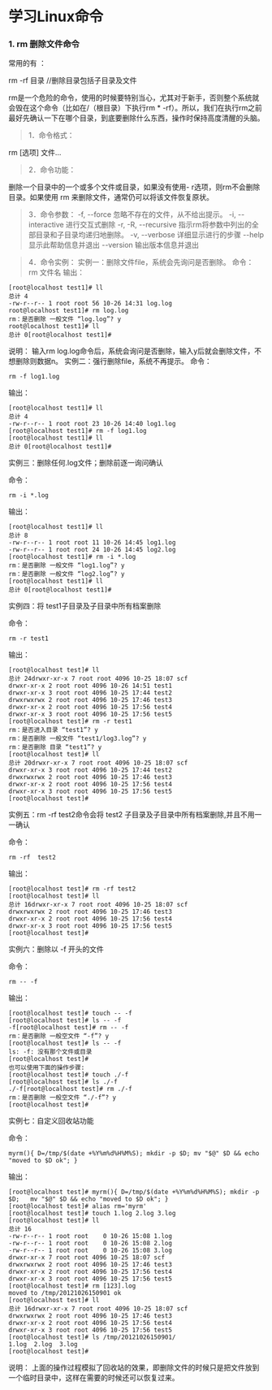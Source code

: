 
# 学习Linux命令

### 1. rm 删除文件命令

常用的有 ：

rm -rf 目录  //删除目录包括子目录及文件

rm是一个危险的命令，使用的时候要特别当心，尤其对于新手，否则整个系统就会毁在这个命令（比如在/（根目录）下执行rm * -rf）。所以，我们在执行rm之前最好先确认一下在哪个目录，到底要删除什么东西，操作时保持高度清醒的头脑。

>1．命令格式：

rm [选项] 文件… 

>2．命令功能：

删除一个目录中的一个或多个文件或目录，如果没有使用- r选项，则rm不会删除目录。如果使用 rm 来删除文件，通常仍可以将该文件恢复原状。

>3．命令参数：
    -f, --force    忽略不存在的文件，从不给出提示。
    -i, --interactive 进行交互式删除
    -r, -R, --recursive   指示rm将参数中列出的全部目录和子目录均递归地删除。
    -v, --verbose    详细显示进行的步骤
      	--help     显示此帮助信息并退出
      	--version  输出版本信息并退出

>4．命令实例：
实例一：删除文件file，系统会先询问是否删除。 
命令：
rm 文件名
输出：
```
[root@localhost test1]# ll
总计 4
-rw-r--r-- 1 root root 56 10-26 14:31 log.log
root@localhost test1]# rm log.log 
rm：是否删除 一般文件 “log.log”? y
root@localhost test1]# ll
总计 0[root@localhost test1]#
```
说明：
输入rm log.log命令后，系统会询问是否删除，输入y后就会删除文件，不想删除则数据n。
实例二：强行删除file，系统不再提示。 
命令：
```
rm -f log1.log
```
输出：
```
[root@localhost test1]# ll
总计 4
-rw-r--r-- 1 root root 23 10-26 14:40 log1.log
[root@localhost test1]# rm -f log1.log 
[root@localhost test1]# ll
总计 0[root@localhost test1]#
```

实例三：删除任何.log文件；删除前逐一询问确认 

命令：
```
rm -i *.log
```
输出：
```
[root@localhost test1]# ll
总计 8
-rw-r--r-- 1 root root 11 10-26 14:45 log1.log
-rw-r--r-- 1 root root 24 10-26 14:45 log2.log
[root@localhost test1]# rm -i *.log
rm：是否删除 一般文件 “log1.log”? y
rm：是否删除 一般文件 “log2.log”? y
[root@localhost test1]# ll
总计 0[root@localhost test1]#
```

实例四：将 test1子目录及子目录中所有档案删除

命令：
```
rm -r test1
```
输出：

```
[root@localhost test]# ll
总计 24drwxr-xr-x 7 root root 4096 10-25 18:07 scf
drwxr-xr-x 2 root root 4096 10-26 14:51 test1
drwxr-xr-x 3 root root 4096 10-25 17:44 test2
drwxrwxrwx 2 root root 4096 10-25 17:46 test3
drwxr-xr-x 2 root root 4096 10-25 17:56 test4
drwxr-xr-x 3 root root 4096 10-25 17:56 test5
[root@localhost test]# rm -r test1
rm：是否进入目录 “test1”? y
rm：是否删除 一般文件 “test1/log3.log”? y
rm：是否删除 目录 “test1”? y
[root@localhost test]# ll
总计 20drwxr-xr-x 7 root root 4096 10-25 18:07 scf
drwxr-xr-x 3 root root 4096 10-25 17:44 test2
drwxrwxrwx 2 root root 4096 10-25 17:46 test3
drwxr-xr-x 2 root root 4096 10-25 17:56 test4
drwxr-xr-x 3 root root 4096 10-25 17:56 test5
[root@localhost test]#
```

实例五：rm -rf test2命令会将 test2 子目录及子目录中所有档案删除,并且不用一一确认

命令：
```
rm -rf  test2 
```
输出：
```
[root@localhost test]# rm -rf test2
[root@localhost test]# ll
总计 16drwxr-xr-x 7 root root 4096 10-25 18:07 scf
drwxrwxrwx 2 root root 4096 10-25 17:46 test3
drwxr-xr-x 2 root root 4096 10-25 17:56 test4
drwxr-xr-x 3 root root 4096 10-25 17:56 test5
[root@localhost test]#
```
实例六：删除以 -f 开头的文件

命令：
```
rm -- -f
```

输出：
```
[root@localhost test]# touch -- -f
[root@localhost test]# ls -- -f
-f[root@localhost test]# rm -- -f
rm：是否删除 一般空文件 “-f”? y
[root@localhost test]# ls -- -f
ls: -f: 没有那个文件或目录
[root@localhost test]#
也可以使用下面的操作步骤:
[root@localhost test]# touch ./-f
[root@localhost test]# ls ./-f
./-f[root@localhost test]# rm ./-f
rm：是否删除 一般空文件 “./-f”? y
[root@localhost test]#
```
实例七：自定义回收站功能

命令：
```
myrm(){ D=/tmp/$(date +%Y%m%d%H%M%S); mkdir -p $D; mv "$@" $D && echo "moved to $D ok"; }
```
输出：
```
[root@localhost test]# myrm(){ D=/tmp/$(date +%Y%m%d%H%M%S); mkdir -p $D; 	mv "$@" $D && echo "moved to $D ok"; }
[root@localhost test]# alias rm='myrm'
[root@localhost test]# touch 1.log 2.log 3.log
[root@localhost test]# ll
总计 16
-rw-r--r-- 1 root root    0 10-26 15:08 1.log
-rw-r--r-- 1 root root    0 10-26 15:08 2.log
-rw-r--r-- 1 root root    0 10-26 15:08 3.log
drwxr-xr-x 7 root root 4096 10-25 18:07 scf
drwxrwxrwx 2 root root 4096 10-25 17:46 test3
drwxr-xr-x 2 root root 4096 10-25 17:56 test4
drwxr-xr-x 3 root root 4096 10-25 17:56 test5
[root@localhost test]# rm [123].log
moved to /tmp/20121026150901 ok
[root@localhost test]# ll
总计 16drwxr-xr-x 7 root root 4096 10-25 18:07 scf
drwxrwxrwx 2 root root 4096 10-25 17:46 test3
drwxr-xr-x 2 root root 4096 10-25 17:56 test4
drwxr-xr-x 3 root root 4096 10-25 17:56 test5
[root@localhost test]# ls /tmp/20121026150901/
1.log  2.log  3.log
[root@localhost test]#
```

说明：
上面的操作过程模拟了回收站的效果，即删除文件的时候只是把文件放到一个临时目录中，这样在需要的时候还可以恢复过来。
